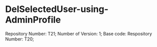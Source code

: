 # DelSelectedUser-using-AdminProfile
Repository Number: T21; Number of Version: 1; Base code: Respository Number: T20;
